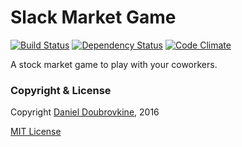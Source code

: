 Slack Market Game
=================

[![Build Status](https://travis-ci.org/dblock/slack-market-game.svg?branch=master)](https://travis-ci.org/dblock/slack-market-game)
[![Dependency Status](https://gemnasium.com/dblock/slack-market-game.svg)](https://gemnasium.com/dblock/slack-market-game)
[![Code Climate](https://codeclimate.com/github/dblock/slack-market-game.svg)](https://codeclimate.com/github/dblock/slack-market-game)

A stock market game to play with your coworkers.

### Copyright & License

Copyright [Daniel Doubrovkine](http://code.dblock.org), 2016

[MIT License](LICENSE)
